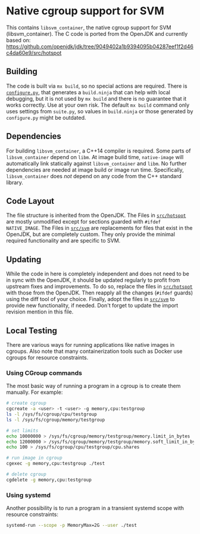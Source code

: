 # Native cgroup support for SVM

This contains `libsvm_container`, the native cgroup support for SVM (libsvm_container).
The C code is ported from the OpenJDK and currently based on:
https://github.com/openjdk/jdk/tree/9049402a1b9394095b04287eef1f2d46c4da60e9/src/hotspot

## Building

The code is built via `mx build`, so no special actions are required. There is
[`configure.py`](./configure.py), that generates a `build.ninja` that can help with local debugging,
but it is not used by `mx build` and there is no guarantee that it works correctly. Use at your own 
risk. The default `mx build` command only uses settings from `suite.py`, so values in
`build.ninja` or those generated by `configure.py` might be outdated.

## Dependencies

For building `libsvm_container`, a C++14 compiler is required. Some parts of `libsvm_container` depend on `libm`.
At image build time, `native-image` will automatically link statically against `libsvm_container` and `libm`.
No further dependencies are needed at image build or image run time.
Specifically,  `libsvm_container` does _not_ depend on any code from the C++ standard library.

## Code Layout

The file structure is inherited from the OpenJDK. The Files in [`src/hotspot`](./src/hotspot) are
mostly unmodified except for sections guarded with `#ifdef NATIVE_IMAGE`. The Files in
[`src/svm`](./src/svm) are replacements for files that exist in the OpenJDK, but are completely
custom. They only provide the minimal required functionality and are specific to SVM.

## Updating

While the code in here is completely independent and does not need to be in sync with the OpenJDK,
it should be updated regularly to profit from upstream fixes and improvements. To do so, replace
the files in [`src/hotspot`](./src/hotspot) with those from the OpenJDK. Then reapply all the
changes (`#ifdef` guards) using the diff tool of your choice. Finally, adopt the files in
[`src/svm`](./src/svm) to provide new functionality, if needed. Don't forget to update the import
revision mention in this file.

## Local Testing

There are various ways for running applications like native images in cgroups.
Also note that many containerization tools such as Docker use cgroups for resource constraints.

### Using CGroup commands

The most basic way of running a program in a cgroup is to create them manually. For example:

```bash
# create cgroup
cgcreate -a <user> -t <user> -g memory,cpu:testgroup
ls -l /sys/fs/cgroup/cpu/testgroup
ls -l /sys/fs/cgroup/memory/testgroup

# set limits
echo 10000000 > /sys/fs/cgroup/memory/testgroup/memory.limit_in_bytes
echo 12000000 > /sys/fs/cgroup/memory/testgroup/memory.soft_limit_in_bytes
echo 100 > /sys/fs/cgroup/cpu/testgroup/cpu.shares

# run image in cgroup
cgexec -g memory,cpu:testgroup ./test

# delete cgroup
cgdelete -g memory,cpu:testgroup
```

### Using systemd

Another possibility is to run a program in a transient systemd scope with resource constraints:

```bash
systemd-run --scope -p MemoryMax=2G --user ./test
```
